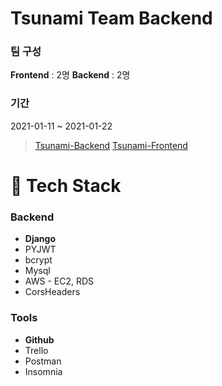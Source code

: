 # Tsunami Team Backend 

### 팀 구성
**Frontend** : 2명
**Backend** : 2명

### 기간
2021-01-11 ~ 2021-01-22


> [Tsunami-Backend](https://github.com/wecode-bootcamp-korea/tsunami-backend)
>[Tsunami-Frontend](https://github.com/wecode-bootcamp-korea/tsunami-frontend)

# 🤖 Tech Stack 
### Backend
+ **Django**
+ PYJWT
+ bcrypt
+ Mysql
+ AWS - EC2, RDS
+ CorsHeaders

### Tools
+ **Github**
+ Trello
+ Postman
+ Insomnia
